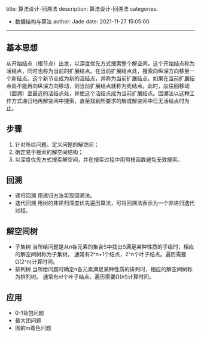 title: 算法设计-回溯法
description: 算法设计-回溯法
categories:
  - 数据结构与算法
author: Jade
date: 2021-11-27 15:05:00
---

## 基本思想
从开始结点（根节点）出发，以深度优先方式搜索整个解空间。这个开始结点称为活结点，同时也称为当前的扩展结点。在当前扩展结点处，搜索向纵深方向移至一个新结点。这个新节点成为新的活结点，并称为当前扩展结点。如果在当前扩展结点处不能再向纵深方向移动，则当前扩展结点就称为死结点。此时，应往回移动（回溯）至最近的活结点处，并使这个活结点成为当前扩展结点。回溯法以这种工作方式递归地再解空间中搜索，直至找到所要求的解或解空间中已无活结点时为止。

## 步骤
1. 针对所给问题，定义问题的解空间；
2. 确定易于搜索的解空间结构；
3. 以深度优先方式搜索解空间，并在搜索过程中用剪枝函数避免无效搜索。

## 回溯
- 递归回溯 用递归方法实现回溯法。
- 迭代回溯 用树的非递归深度优先遍历算法，可将回溯法表示为一个非递归迭代过程。

## 解空间树
- 子集树
当所给问题是从n各元素的集合S中找出S满足某种性质的子级时，相应的解空间树称为子集树。
通常有2^n+1个结点，2^n个叶子结点。遍历需要Ω(2^n)计算时间。
- 排列树
当所给问题时确定n各元素满足某种性质的排列时，相应的解空间树称为排列树。
通常有n!个叶子结点。遍历需要Ω(n!)计算时间。

## 应用
- 0-1背包问题
- 最大团问题
- 图的m着色问题
